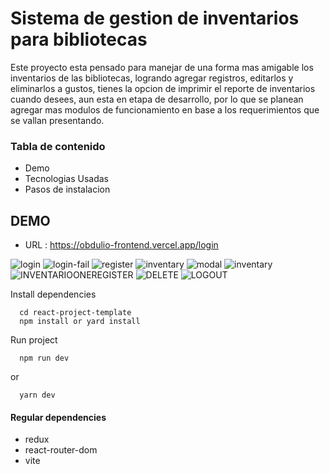 # Sistema de gestion de inventarios para bibliotecas

Este proyecto esta pensado para manejar de una forma mas amigable los inventarios de las bibliotecas, logrando agregar registros, editarlos y eliminarlos a gustos, tienes la opcion de imprimir el reporte de inventarios cuando desees, aun esta en etapa de desarrollo, por lo que se planean agregar mas modulos de funcionamiento en base a los requerimientos que se vallan presentando.

### Tabla de contenido
- Demo
- Tecnologias Usadas
- Pasos de instalacion

## DEMO
- URL : https://obdulio-frontend.vercel.app/login 

![login](https://user-images.githubusercontent.com/94972642/189668382-6b47af8e-cff5-4e91-99f5-b1dd04e9a787.png)
![login-fail](https://user-images.githubusercontent.com/94972642/189668481-3609d8e5-1ab0-4ee5-883a-deab5834e167.png)
![register](https://user-images.githubusercontent.com/94972642/189668566-94b3ae17-50bc-49c4-a107-43d549841cd6.png)
![inventary](https://user-images.githubusercontent.com/94972642/189668610-001d5075-cae8-471e-8949-a38e010374b2.png)
![modal](https://user-images.githubusercontent.com/94972642/189668670-526dd3a0-6e99-428f-8a5a-72680bd1c1ef.png)
![inventary](https://user-images.githubusercontent.com/94972642/189668706-0541bc00-ae75-48d2-85d0-c030c20edf12.png)
![INVENTARIOONEREGISTER](https://user-images.githubusercontent.com/94972642/189668745-88d75da8-39e4-4f20-9aab-14ca8a5f0e8e.png)
![DELETE](https://user-images.githubusercontent.com/94972642/189668819-28cce634-857e-4fdb-a2ec-8dc890ab54da.png)
![LOGOUT](https://user-images.githubusercontent.com/94972642/189668850-8a0e49d6-fd58-43ab-8487-25f5c2f7d11c.png)

Install dependencies
```
  cd react-project-template
  npm install or yard install
```

Run project
```
  npm run dev
```
or
```
  yarn dev
```

#### Regular dependencies
- redux
- react-router-dom
- vite
